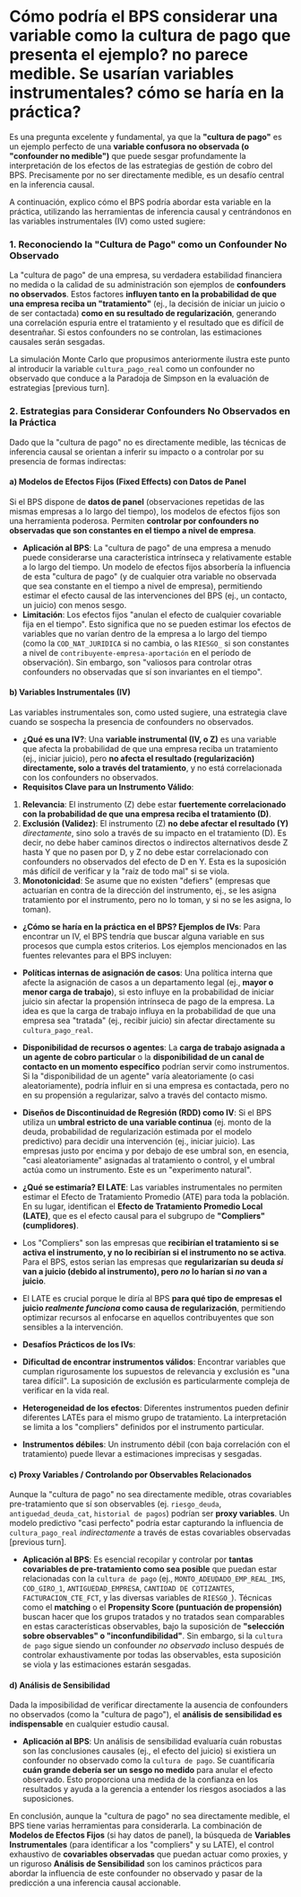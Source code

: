 # Cómo podría el BPS considerar una variable como la cultura de pago que presenta el ejemplo? no parece medible. Se usarían variables instrumentales? cómo se haría en la práctica?


Es una pregunta excelente y fundamental, ya que la **"cultura de pago"** es un ejemplo perfecto de una **variable confusora no observada (o "confounder no medible")** que puede sesgar profundamente la interpretación de los efectos de las estrategias de gestión de cobro del BPS. Precisamente por no ser directamente medible, es un desafío central en la inferencia causal.

A continuación, explico cómo el BPS podría abordar esta variable en la práctica, utilizando las herramientas de inferencia causal y centrándonos en las variables instrumentales (IV) como usted sugiere:
  
  ### 1. Reconociendo la "Cultura de Pago" como un Confounder No Observado
  
  La "cultura de pago" de una empresa, su verdadera estabilidad financiera no medida o la calidad de su administración son ejemplos de **confounders no observados**. Estos factores **influyen tanto en la probabilidad de que una empresa reciba un "tratamiento"** (ej., la decisión de iniciar un juicio o de ser contactada) **como en su resultado de regularización**, generando una correlación espuria entre el tratamiento y el resultado que es difícil de desentrañar. Si estos confounders no se controlan, las estimaciones causales serán sesgadas.

La simulación Monte Carlo que propusimos anteriormente ilustra este punto al introducir la variable `cultura_pago_real` como un confounder no observado que conduce a la Paradoja de Simpson en la evaluación de estrategias [previous turn].

### 2. Estrategias para Considerar Confounders No Observados en la Práctica

Dado que la "cultura de pago" no es directamente medible, las técnicas de inferencia causal se orientan a inferir su impacto o a controlar por su presencia de formas indirectas:
  
  #### a) Modelos de Efectos Fijos (Fixed Effects) con Datos de Panel
  
  Si el BPS dispone de **datos de panel** (observaciones repetidas de las mismas empresas a lo largo del tiempo), los modelos de efectos fijos son una herramienta poderosa. Permiten **controlar por confounders no observadas que son constantes en el tiempo a nivel de empresa**.

*   **Aplicación al BPS**: La "cultura de pago" de una empresa a menudo puede considerarse una característica intrínseca y relativamente estable a lo largo del tiempo. Un modelo de efectos fijos absorbería la influencia de esta "cultura de pago" (y de cualquier otra variable no observada que sea constante en el tiempo a nivel de empresa), permitiendo estimar el efecto causal de las intervenciones del BPS (ej., un contacto, un juicio) con menos sesgo.
*   **Limitación**: Los efectos fijos "anulan el efecto de cualquier covariable fija en el tiempo". Esto significa que no se pueden estimar los efectos de variables que no varían dentro de la empresa a lo largo del tiempo (como la `COD_NAT_JURIDICA` si no cambia, o las `RIESGO_` si son constantes a nivel de `contribuyente-empresa-aportación` en el período de observación). Sin embargo, son "valiosos para controlar otras confounders no observadas que sí son invariantes en el tiempo".

#### b) Variables Instrumentales (IV)

Las variables instrumentales son, como usted sugiere, una estrategia clave cuando se sospecha la presencia de confounders no observados.

*   **¿Qué es una IV?**: Una **variable instrumental (IV, o Z)** es una variable que afecta la probabilidad de que una empresa reciba un tratamiento (ej., iniciar juicio), pero **no afecta el resultado (regularización) directamente, solo a través del tratamiento**, y no está correlacionada con los confounders no observados.
*   **Requisitos Clave para un Instrumento Válido**:
  1.  **Relevancia**: El instrumento (Z) debe estar **fuertemente correlacionado con la probabilidad de que una empresa reciba el tratamiento (D)**.
2.  **Exclusión (Validez)**: El instrumento (Z) **no debe afectar el resultado (Y)** *directamente*, sino solo a través de su impacto en el tratamiento (D). Es decir, no debe haber caminos directos o indirectos alternativos desde Z hasta Y que no pasen por D, y Z no debe estar correlacionado con confounders no observados del efecto de D en Y. Esta es la suposición más difícil de verificar y la "raíz de todo mal" si se viola.
3.  **Monotonicidad**: Se asume que no existen "defiers" (empresas que actuarían en contra de la dirección del instrumento, ej., se les asigna tratamiento por el instrumento, pero no lo toman, y si no se les asigna, lo toman).

*   **¿Cómo se haría en la práctica en el BPS? Ejemplos de IVs**:
  Para encontrar un IV, el BPS tendría que buscar alguna variable en sus procesos que cumpla estos criterios. Los ejemplos mencionados en las fuentes relevantes para el BPS incluyen:
  *   **Políticas internas de asignación de casos**: Una política interna que afecte la asignación de casos a un departamento legal (ej., **mayor o menor carga de trabajo**), si esto influye en la probabilidad de iniciar juicio sin afectar la propensión intrínseca de pago de la empresa. La idea es que la carga de trabajo influya en la probabilidad de que una empresa sea "tratada" (ej., recibir juicio) sin afectar directamente su `cultura_pago_real`.
*   **Disponibilidad de recursos o agentes**: La **carga de trabajo asignada a un agente de cobro particular** o la **disponibilidad de un canal de contacto en un momento específico** podrían servir como instrumentos. Si la "disponibilidad de un agente" varía aleatoriamente (o casi aleatoriamente), podría influir en si una empresa es contactada, pero no en su propensión a regularizar, salvo a través del contacto mismo.
*   **Diseños de Discontinuidad de Regresión (RDD) como IV**: Si el BPS utiliza un **umbral estricto de una variable continua** (ej. monto de la deuda, probabilidad de regularización estimada por el modelo predictivo) para decidir una intervención (ej., iniciar juicio). Las empresas justo por encima y por debajo de ese umbral son, en esencia, "casi aleatoriamente" asignadas al tratamiento o control, y el umbral actúa como un instrumento. Este es un "experimento natural".

*   **¿Qué se estimaría? El LATE**: Las variables instrumentales no permiten estimar el Efecto de Tratamiento Promedio (ATE) para toda la población. En su lugar, identifican el **Efecto de Tratamiento Promedio Local (LATE)**, que es el efecto causal para el subgrupo de **"Compliers" (cumplidores)**.
*   Los "Compliers" son las empresas que **recibirían el tratamiento si se activa el instrumento, y no lo recibirían si el instrumento no se activa**. Para el BPS, estos serían las empresas que **regularizarían su deuda *si* van a juicio (debido al instrumento), pero *no* lo harían si *no* van a juicio**.
*   El LATE es crucial porque le diría al BPS **para qué tipo de empresas el juicio *realmente funciona* como causa de regularización**, permitiendo optimizar recursos al enfocarse en aquellos contribuyentes que son sensibles a la intervención.
*   **Desafíos Prácticos de los IVs**:
  *   **Dificultad de encontrar instrumentos válidos**: Encontrar variables que cumplan rigurosamente los supuestos de relevancia y exclusión es "una tarea difícil". La suposición de exclusión es particularmente compleja de verificar en la vida real.
*   **Heterogeneidad de los efectos**: Diferentes instrumentos pueden definir diferentes LATEs para el mismo grupo de tratamiento. La interpretación se limita a los "compliers" definidos por el instrumento particular.
*   **Instrumentos débiles**: Un instrumento débil (con baja correlación con el tratamiento) puede llevar a estimaciones imprecisas y sesgadas.

#### c) Proxy Variables / Controlando por Observables Relacionados

Aunque la "cultura de pago" no sea directamente medible, otras covariables pre-tratamiento que sí son observables (ej. `riesgo_deuda`, `antiguedad_deuda_cat`, `historial de pagos`) podrían ser **proxy variables**. Un modelo predictivo "casi perfecto" podría estar capturando la influencia de `cultura_pago_real` *indirectamente* a través de estas covariables observadas [previous turn].

*   **Aplicación al BPS**: Es esencial recopilar y controlar por **tantas covariables de pre-tratamiento como sea posible** que puedan estar relacionadas con la `cultura de pago` (ej., `MONTO_ADEUDADO_EMP_REAL_IMS`, `COD_GIRO_1`, `ANTIGUEDAD_EMPRESA`, `CANTIDAD DE COTIZANTES`, `FACTURACION_CTE_FCT`, y las diversas variables de `RIESGO_`). Técnicas como el **matching** o el **Propensity Score (puntuación de propensión)** buscan hacer que los grupos tratados y no tratados sean comparables en estas características observables, bajo la suposición de **"selección sobre observables" o "inconfundibilidad"**. Sin embargo, si la `cultura de pago` sigue siendo un confounder *no observado* incluso después de controlar exhaustivamente por todas las observables, esta suposición se viola y las estimaciones estarán sesgadas.

#### d) Análisis de Sensibilidad

Dada la imposibilidad de verificar directamente la ausencia de confounders no observados (como la "cultura de pago"), el **análisis de sensibilidad es indispensable** en cualquier estudio causal.

*   **Aplicación al BPS**: Un análisis de sensibilidad evaluaría cuán robustas son las conclusiones causales (ej., el efecto del juicio) si existiera un confounder no observado como la `cultura de pago`. Se cuantificaría **cuán grande debería ser un sesgo no medido** para anular el efecto observado. Esto proporciona una medida de la confianza en los resultados y ayuda a la gerencia a entender los riesgos asociados a las suposiciones.

En conclusión, aunque la "cultura de pago" no sea directamente medible, el BPS tiene varias herramientas para considerarla. La combinación de **Modelos de Efectos Fijos** (si hay datos de panel), la búsqueda de **Variables Instrumentales** (para identificar a los "compliers" y su LATE), el control exhaustivo de **covariables observadas** que puedan actuar como proxies, y un riguroso **Análisis de Sensibilidad** son los caminos prácticos para abordar la influencia de este confounder no observado y pasar de la predicción a una inferencia causal accionable.